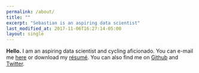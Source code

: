 ```yaml
---
permalink: /about/
title: ""
excerpt: "Sebastian is an aspiring data scientist"
last_modified_at: 2017-11-06T16:27:14-05:00
layout: single
---
```


**Hello.** I am an aspiring data scientist and cycling aficionado. You can e-mail me [here](mail&#116;&#111;&#58;p&#117;&#37;62li&#99;&#37;2&#69;%73e&#37;6&#50;&#97;st&#105;&#97;n&#64;m&#37;61ilbo&#120;&#46;o%72g'>public&#46;sebastian&#64;&#109;&#97;ilbox&#46;org)  or download my [résumé](/assets/documents/sebastian-bertoli-cv-public.pdf). You can also find me on [Github](https://github.com/sebastianbertoli) and [Twitter](https://twitter.com/sebasbert2017).

